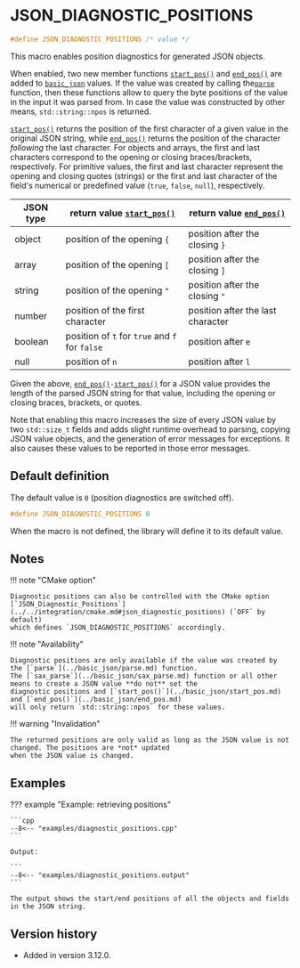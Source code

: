 # JSON_DIAGNOSTIC_POSITIONS

```cpp
#define JSON_DIAGNOSTIC_POSITIONS /* value */
```

This macro enables position diagnostics for generated JSON objects.

When enabled, two new member functions [`start_pos()`](../basic_json/start_pos.md) and
[`end_pos()`](../basic_json/end_pos.md) are added to [`basic_json`](../basic_json/index.md) values. If the value was
created by calling the[`parse`](../basic_json/parse.md) function, then these functions allow to query the byte positions
of the value in the input it was parsed from. In case the value was constructed by other means, `std::string::npos` is
returned.

[`start_pos()`](../basic_json/start_pos.md) returns the position of the first character of a given value in the original
JSON string, while [`end_pos()`](../basic_json/end_pos.md) returns the position of the character _following_ the last
character. For objects and arrays, the first and last characters correspond to the opening or closing braces/brackets,
respectively. For primitive values, the first and last character represent the opening and closing quotes (strings) or
the first and last character of the field's numerical or predefined value (`true`, `false`, `null`), respectively.

| JSON type | return value [`start_pos()`](../basic_json/start_pos.md) | return value [`end_pos()`](../basic_json/end_pos.md) |
|-----------|----------------------------------------------------------|------------------------------------------------------|
| object    | position of the opening `{`                              | position after the closing `}`                       |
| array     | position of the opening `[`                              | position after the closing `]`                       |
| string    | position of the opening `"`                              | position after the closing `"`                       |
| number    | position of the first character                          | position after the last character                    |
| boolean   | position of `t` for `true` and `f` for `false`           | position after `e`                                   |
| null      | position of `n`                                          | position after `l`                                   |

Given the above, [`end_pos()`](../basic_json/end_pos.md)` - `[`start_pos()`](../basic_json/start_pos.md) for a JSON
value provides the length of the parsed JSON string for that value, including the opening or closing braces, brackets,
or quotes.

Note that enabling this macro increases the size of every JSON value by two `std::size_t` fields and adds slight runtime
overhead to parsing, copying JSON value objects, and the generation of error messages for exceptions. It also causes
these values to be reported in those error messages.

## Default definition

The default value is `0` (position diagnostics are switched off).

```cpp
#define JSON_DIAGNOSTIC_POSITIONS 0
```

When the macro is not defined, the library will define it to its default value.

## Notes

!!! note "CMake option"

    Diagnostic positions can also be controlled with the CMake option
    [`JSON_Diagnostic_Positions`](../../integration/cmake.md#json_diagnostic_positions) (`OFF` by default)
    which defines `JSON_DIAGNOSTIC_POSITIONS` accordingly.

!!! note "Availability"

    Diagnostic positions are only available if the value was created by the [`parse`](../basic_json/parse.md) function.
    The [`sax_parse`](../basic_json/sax_parse.md) function or all other means to create a JSON value **do not** set the
    diagnostic positions and [`start_pos()`](../basic_json/start_pos.md) and [`end_pos()`](../basic_json/end_pos.md)
    will only return `std::string::npos` for these values.

!!! warning "Invalidation"

    The returned positions are only valid as long as the JSON value is not changed. The positions are *not* updated
    when the JSON value is changed.

## Examples

??? example "Example: retrieving positions"

    ```cpp
    --8<-- "examples/diagnostic_positions.cpp"
    ```
    
    Output:

    ```
    --8<-- "examples/diagnostic_positions.output"
    ```

    The output shows the start/end positions of all the objects and fields in the JSON string.

## Version history

- Added in version 3.12.0.
